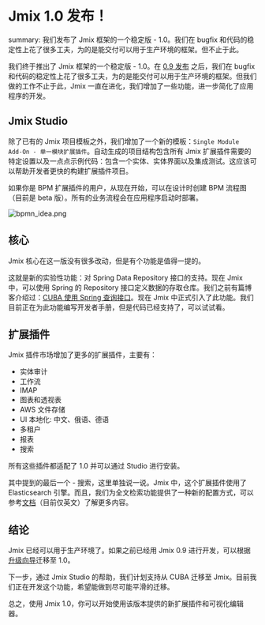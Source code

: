 # Jmix 1.0 发布！

summary: 我们发布了 Jmix 框架的一个稳定版 - 1.0。我们在 bugfix 和代码的稳定性上花了很多工夫，为的是能交付可以用于生产环境的框架。但不止于此。

我们终于推出了 Jmix 框架的一个稳定版 - 1.0。在 [0.9 发布](https://www.jmix.cn/blog/announcing-jmix-0.9-pre-release-version/) 之后，我们在 bugfix 和代码的稳定性上花了很多工夫，为的是能交付可以用于生产环境的框架。但我们做的工作不止于此，Jmix 一直在进化，我们增加了一些功能，进一步简化了应用程序的开发。

## Jmix Studio

除了已有的 Jmix 项目模板之外，我们增加了一个新的模板：`Single Module Add-On - 单一模块扩展插件`。自动生成的项目结构包含所有 Jmix 扩展插件需要的特定设置以及一点点示例代码：包含一个实体、实体界面以及集成测试。这应该可以帮助开发者更快的构建扩展插件项目。

如果你是 BPM 扩展插件的用户，从现在开始，可以在设计时创建 BPM 流程图（目前是 beta 版）。所有的业务流程会在应用程序启动时部署。

![bpmn_idea.png]({{strapiUrl}}/uploads/bpmn_idea_c107e47b25.png)


## 核心

Jmix 核心在这一版没有很多改动，但是有个功能是值得一提的。

这就是新的实验性功能：对 Spring Data Repository 接口的支持。现在 Jmix 中，可以使用 Spring 的 Repository 接口定义数据的存取仓库。我们之前有篇博客介绍过：[CUBA 使用 Spring 查询接口](https://www.cuba-platform.cn/blog/spring-query-interfaces-in-cuba/)。现在 Jmix 中正式引入了此功能。我们目前正在为此功能编写开发者手册，但是代码已经支持了，可以试试看。

## 扩展插件

Jmix 插件市场增加了更多的扩展插件，主要有：

* 实体审计
* 工作流
* IMAP
* 图表和透视表
* AWS 文件存储
* UI 本地化: 中文、俄语、德语
* 多租户
* 报表
* 搜索

所有这些插件都适配了 1.0 并可以通过 Studio 进行安装。

其中提到的最后一个 - 搜索，这里单独说一说。Jmix 中，这个扩展插件使用了 Elasticsearch 引擎。而且，我们为全文检索功能提供了一种新的配置方式，可以参考[文档](https://docs.jmix.io/jmix/1.0/search/index.html)（目前仅英文）了解更多内容。

## 结论

Jmix 已经可以用于生产环境了。如果之前已经用 Jmix 0.9 进行开发，可以根据[升级向导](https://docs.jmix.io/jmix/1.0/whats-new/#upgrade-from-0.9)迁移至 1.0。

下一步，通过 Jmix Studio 的帮助，我们计划支持从 CUBA 迁移至 Jmix。目前我们正在开发这个功能，希望能做到尽可能平滑的迁移。

总之，使用 Jmix 1.0，你可以开始使用该版本提供的新扩展插件和可视化编辑器。

